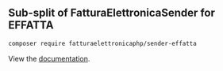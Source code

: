 ## Sub-split of FatturaElettronicaSender for EFFATTA

```bash
composer require fatturaelettronicaphp/sender-effatta
```

View the [documentation](https://github.com/fatturaelettronicaphp/sender).
